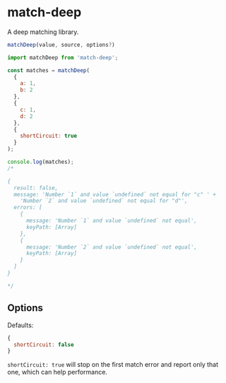 # match-deep

A deep matching library.

```js
matchDeep(value, source, options?)
```

```js
import matchDeep from 'match-deep';

const matches = matchDeep(
  {
    a: 1,
    b: 2
  },
  {
    c: 1,
    d: 2
  },
  {
    shortCircuit: true
  }
);

console.log(matches);
/*

{
  result: false,
  message: 'Number `1` and value `undefined` not equal for "c" ' +
    'Number `2` and value `undefined` not equal for "d"',
  errors: [
    {
      message: 'Number `1` and value `undefined` not equal',
      keyPath: [Array]
    },
    {
      message: 'Number `2` and value `undefined` not equal',
      keyPath: [Array]
    }
  ]
}

*/
```

## Options

Defaults:

<!-- prettier-ignore -->
```js
{
  shortCircuit: false
}
```

`shortCircuit: true` will stop on the first match error and report only that one, which can help performance.

